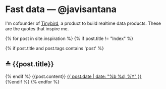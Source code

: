 <div class="container">
  <div class="entry">
  <h1>Fast data — <span>@javisantana</span></h1>
  <p>I'm cofounder of <a href="https://tinybird.co">Tinybird</a>, a product to build realtime data products.
  These are the quotes that inspire me.</p>
  

   {% for post in site.inspiration %}
   {% if post.title != "Index" %}
        <div class="entry">
            {% if post.title and post.tags contains 'post' %}
            <h2>≗ {{post.title}}</h2>
            {% endif %}
            {{post.content}}
            <a href=".{{ post.url }}"><span class="date">{{ post.date | date: "%b %d, %Y" }}</span></a>
        </div>
    {%endif %}
  {% endfor %}

</div>